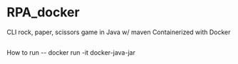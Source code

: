 # RPA_docker
CLI rock, paper, scissors game in Java w/ maven
Containerized with Docker
##
How to run -- docker run -it docker-java-jar
